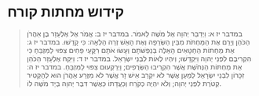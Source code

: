 # קידוש מחתות קורח

> במדבר יז א: וַיְדַבֵּר יְהוָה אֶל מֹשֶׁה לֵּאמֹר.
> במדבר יז ב: אֱמֹר אֶל אֶלְעָזָר בֶּן אַהֲרֹן הַכֹּהֵן וְיָרֵם אֶת הַמַּחְתֹּת מִבֵּין הַשְּׂרֵפָה וְאֶת הָאֵשׁ זְרֵה הָלְאָה:  כִּי קָדֵשׁוּ.
> במדבר יז ג: אֵת מַחְתּוֹת הַחַטָּאִים הָאֵלֶּה בְּנַפְשֹׁתָם וְעָשׂוּ אֹתָם רִקֻּעֵי פַחִים צִפּוּי לַמִּזְבֵּחַ כִּי הִקְרִיבֻם לִפְנֵי יְהוָה וַיִּקְדָּשׁוּ; וְיִהְיוּ לְאוֹת לִבְנֵי יִשְׂרָאֵל.
> במדבר יז ד: וַיִּקַּח אֶלְעָזָר הַכֹּהֵן אֵת מַחְתּוֹת הַנְּחֹשֶׁת אֲשֶׁר הִקְרִיבוּ הַשְּׂרֻפִים; וַיְרַקְּעוּם צִפּוּי לַמִּזְבֵּחַ.
> במדבר יז ה: זִכָּרוֹן לִבְנֵי יִשְׂרָאֵל לְמַעַן אֲשֶׁר לֹא יִקְרַב אִישׁ זָר אֲשֶׁר לֹא מִזֶּרַע אַהֲרֹן הוּא לְהַקְטִיר קְטֹרֶת לִפְנֵי יְהוָה; וְלֹא יִהְיֶה כְקֹרַח וְכַעֲדָתוֹ כַּאֲשֶׁר דִּבֶּר יְהוָה בְּיַד מֹשֶׁה לוֹ. 
 

